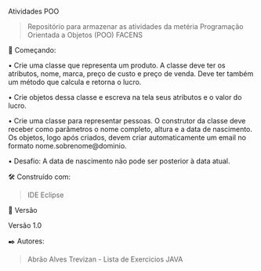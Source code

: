 Atividades POO

> Repositório para armazenar as atividades da metéria Programação Orientada a Objetos (POO) FACENS

🚀 Começando:

• Crie uma classe que representa um produto. A classe deve ter os atributos, nome, marca, preço de custo e preço de venda. Deve ter também um método que calcula e retorna o lucro.

• Crie objetos dessa classe e escreva na tela seus atributos e o valor do lucro.

• Crie uma classe para representar pessoas. O construtor da classe deve receber como parâmetros o nome completo, altura e a data de nascimento. Os objetos, logo após criados, devem criar automaticamente um email no formato nome.sobrenome@dominio.

• Desafio: A data de nascimento não pode ser posterior à data atual.

🛠️ Construído com:

> IDE Eclipse

📌 Versão

Versão 1.0

✒️ Autores:

> Abrão Alves Trevizan - Lista de Exercicios JAVA
